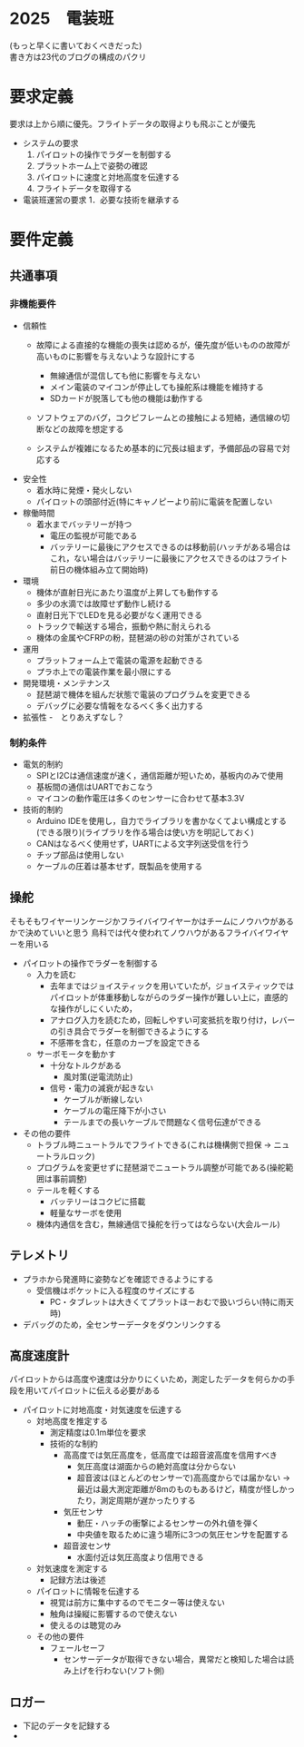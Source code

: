 # 2025　電装班
(もっと早くに書いておくべきだった)  
書き方は23代のブログの構成のパクリ
# 要求定義
要求は上から順に優先。フライトデータの取得よりも飛ぶことが優先
- システムの要求
  1. パイロットの操作でラダーを制御する
  2. プラットホーム上で姿勢の確認
  3. パイロットに速度と対地高度を伝達する
  4. フライトデータを取得する
- 電装班運営の要求
  1．必要な技術を継承する
# 要件定義
## 共通事項
### 非機能要件
- 信頼性
  - 故障による直接的な機能の喪失は認めるが，優先度が低いものの故障が高いものに影響を与えないような設計にする
    
    - 無線通信が混信しても他に影響を与えない
    - メイン電装のマイコンが停止しても操舵系は機能を維持する
    - SDカードが脱落しても他の機能は動作する
  - ソフトウェアのバグ，コクピフレームとの接触による短絡，通信線の切断などの故障を想定する
  - システムが複雑になるため基本的に冗長は組まず，予備部品の容易で対応する
- 安全性
  - 着水時に発煙・発火しない
  - パイロットの頭部付近(特にキャノピーより前)に電装を配置しない
- 稼働時間
  - 着水までバッテリーが持つ
    - 電圧の監視が可能である
    - バッテリーに最後にアクセスできるのは移動前(ハッチがある場合はこれ，ない場合はバッテリーに最後にアクセスできるのはフライト前日の機体組み立て開始時)
- 環境
  - 機体が直射日光にあたり温度が上昇しても動作する
  - 多少の水滴では故障せず動作し続ける
  - 直射日光下でLEDを見る必要がなく運用できる
  - トラックで輸送する場合，振動や熱に耐えられる
  - 機体の金属やCFRPの粉，琵琶湖の砂の対策がされている
- 運用
  - プラットフォーム上で電装の電源を起動できる
  - プラホ上での電装作業を最小限にする
- 開発環境・メンテナンス
  - 琵琶湖で機体を組んだ状態で電装のプログラムを変更できる
  - デバッグに必要な情報をなるべく多く出力する
- 拡張性
  -　とりあえずなし？
### 制約条件
- 電気的制約
  - SPIとI2Cは通信速度が速く，通信距離が短いため，基板内のみで使用
  - 基板間の通信はUARTでおこなう
  - マイコンの動作電圧は多くのセンサーに合わせて基本3.3V
- 技術的制約
  - Arduino IDEを使用し，自力でライブラリを書かなくてよい構成とする(できる限り)(ライブラリを作る場合は使い方を明記しておく)
  - CANはなるべく使用せず，UARTによる文字列送受信を行う
  - チップ部品は使用しない
  - ケーブルの圧着は基本せず，既製品を使用する
## 操舵
そもそもワイヤーリンケージかフライバイワイヤーかはチームにノウハウがあるかで決めていいと思う
鳥科では代々使われてノウハウがあるフライバイワイヤーを用いる

- パイロットの操作でラダーを制御する
  - 入力を読む
    - 去年まではジョイスティックを用いていたが，ジョイスティックではパイロットが体重移動しながらのラダー操作が難しい上に，直感的な操作がしにくいため，
    - アナログ入力を読むため，回転しやすい可変抵抗を取り付け，レバーの引き具合でラダーを制御できるようにする
    - 不感帯を含む，任意のカーブを設定できる
  - サーボモータを動かす
    - 十分なトルクがある
      - 風対策(逆電流防止)
    - 信号・電力の減衰が起きない
      - ケーブルが断線しない
      - ケーブルの電圧降下が小さい
      - テールまでの長いケーブルで問題なく信号伝達ができる
- その他の要件
  - トラブル時ニュートラルでフライトできる(これは機構側で担保 → ニュートラルロック)
  - プログラムを変更せずに琵琶湖でニュートラル調整が可能である(操舵範囲は事前調整)
  - テールを軽くする
    - バッテリーはコクピに搭載
    - 軽量なサーボを使用
  - 機体内通信を含む，無線通信で操舵を行ってはならない(大会ルール)
## テレメトリ
- プラホから発進時に姿勢などを確認できるようにする
  - 受信機はポケットに入る程度のサイズにする
    - PC・タブレットは大きくてプラットほーおむで扱いづらい(特に雨天時)
- デバッグのため，全センサーデータをダウンリンクする
## 高度速度計
パイロットからは高度や速度は分かりにくいため，測定したデータを何らかの手段を用いてパイロットに伝える必要がある
- パイロットに対地高度・対気速度を伝達する
  - 対地高度を推定する
    - 測定精度は0.1m単位を要求
    - 技術的な制約
      - 高高度では気圧高度を，低高度では超音波高度を信用すべき
        - 気圧高度は湖面からの絶対高度は分からない
        - 超音波は(ほとんどのセンサーで)高高度からでは届かない → 最近は最大測定距離が8mのものもあるけど，精度が怪しかったり，測定周期が遅かったりする
      - 気圧センサ
        - 動圧・ハッチの衝撃によるセンサーの外れ値を弾く
        - 中央値を取るために違う場所に3つの気圧センサを配置する
      - 超音波センサ
        - 水面付近は気圧高度より信用できる
  - 対気速度を測定する
    - 記録方法は後述
  - パイロットに情報を伝達する
    - 視覚は前方に集中するのでモニター等は使えない
    - 触角は操縦に影響するので使えない
    - 使えるのは聴覚のみ
  - その他の要件
    - フェールセーフ
      - センサーデータが取得できない場合，異常だと検知した場合は読み上げを行わない(ソフト側)
## ロガー
- 下記のデータを記録する
- 
